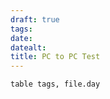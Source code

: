 ```yaml
---
draft: true
tags:
date: 
datealt:
title: PC to PC Test
---
```

```dataview
table tags, file.day
```
